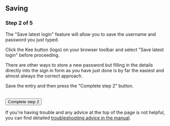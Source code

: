 <h2>Saving</h2>

<h3>Step 2 of 5</h3>

<p>The "Save latest login" feature will allow you to save the username and password you just typed.</p>

<p>Click the Kee button (logo) on your browser toolbar and select "Save latest login" before proceeding.</p>

<div class="info"><p>There are other ways to store a new password but filling in the details directly into the sign in form as you have just done is by far the easiest and almost always the correct approach.</p></div>

<div class="instruction">
<p>Save the entry and then press the "Complete step 2" button.</p>
</div>

<form action="/step3" method="get"><br/>
  <input type="submit" value="Complete step 2"/>
</form>

<div>If you're having trouble and any advice at the top of the page is not helpful, you can find detailed <a href="https://github.com/luckyrat/KeeFox/wiki/en-%7C-Troubleshooting">troubleshooting advice in the manual</a>.</div>
